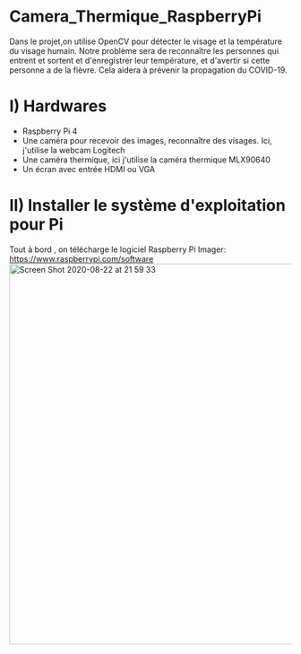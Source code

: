 # Camera_Thermique_RaspberryPi

Dans le projet,on utilise OpenCV pour détecter le visage et la température du visage humain. Notre problème sera de reconnaître les personnes qui entrent et sortent et d'enregistrer leur température, et d'avertir si cette personne a de la fièvre. Cela aidera à prévenir la propagation du COVID-19.

# I) Hardwares 
- Raspberry Pi 4 
- Une caméra pour recevoir des images, reconnaître des visages. Ici, j'utilise la webcam Logitech
- Une caméra thermique, ici j'utilise la caméra thermique MLX90640 
- Un écran avec entrée HDMI ou VGA 

# II) Installer le système d'exploitation pour Pi

Tout à bord , on télécharge le logiciel Raspberry Pi Imager: https://www.raspberrypi.com/software
<img width="679" alt="Screen Shot 2020-08-22 at 21 59 33" src="https://user-images.githubusercontent.com/46745468/151544621-795cf099-3bef-4f93-ae7d-5b2c8f70a32b.png">
